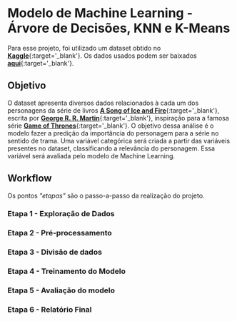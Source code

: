 # Modelo de Machine Learning - Árvore de Decisões, KNN e K-Means

Para esse projeto, foi utilizado um dataset obtido no [**Kaggle**](https://kaggle.com){:target='_blank'}.
Os dados usados podem ser baixados [**aqui**](https://www.kaggle.com/datasets/harrywang/wine-dataset-for-clustering){:target='_blank'}.

## Objetivo

O dataset apresenta diversos dados relacionados à cada um dos personagens da série de livros [**A Song of Ice and Fire**](https://en.wikipedia.org/wiki/A_Song_of_Ice_and_Fire){:target='_blank'}, escrita por [**George R. R. Martin**](https://en.wikipedia.org/wiki/George_R._R._Martin){:target='_blank'}, inspiração para a famosa série [**Game of Thrones**](https://en.wikipedia.org/wiki/Game_of_Thrones){:target='_blank'}.
O objetivo dessa análise é o modelo fazer a predição da importância do personagem para a série no sentido de trama. Uma variável categórica será criada a partir das variáveis presentes no dataset, classificando a relevância do personagem. Essa variável será avaliada pelo modelo de Machine Learning.

## Workflow

Os pontos *"etapas"* são o passo-a-passo da realização do projeto.

### Etapa 1 - Exploração de Dados



### Etapa 2 - Pré-processamento



### Etapa 3 - Divisão de dados



### Etapa 4 - Treinamento do Modelo



### Etapa 5 - Avaliação do modelo



### Etapa 6 - Relatório Final


